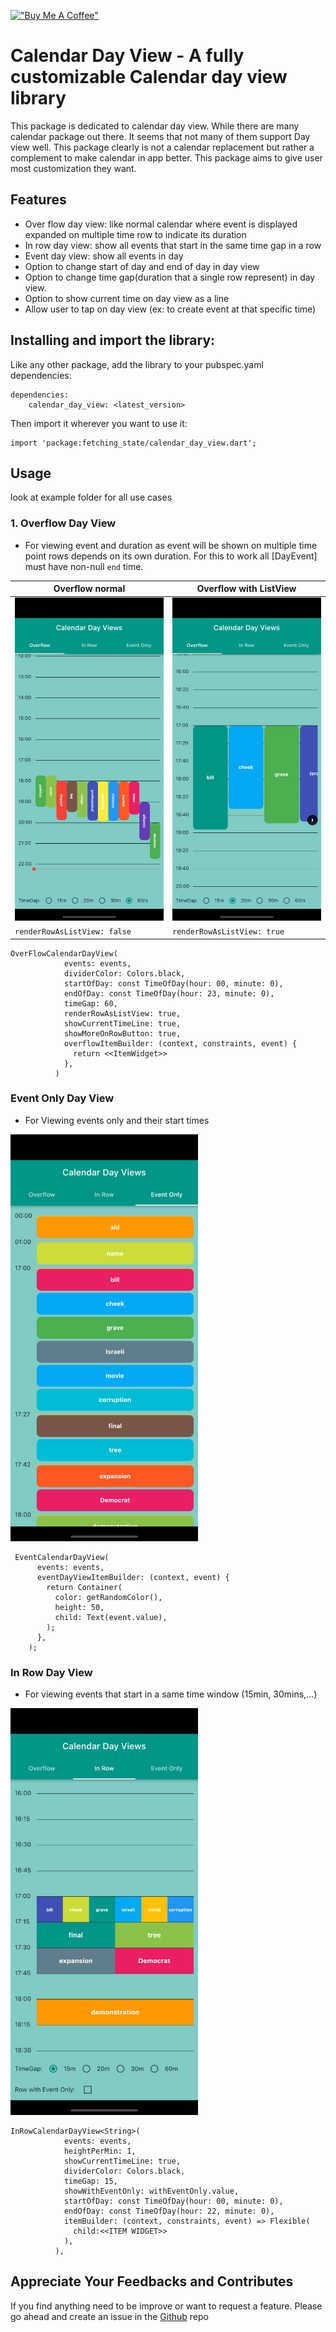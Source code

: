 [!["Buy Me A Coffee"](https://www.buymeacoffee.com/assets/img/custom_images/orange_img.png)](https://www.buymeacoffee.com/samderlust)

# Calendar Day View - A fully customizable Calendar day view library

This package is dedicated to calendar day view. While there are many calendar package out there. It seems that not many of them support Day view well. This package clearly is not a calendar replacement but rather a complement to make calendar in app better.
This package aims to give user most customization they want.

## Features

- Over flow day view: like normal calendar where event is displayed expanded on multiple time row to indicate its duration
- In row day view: show all events that start in the same time gap in a row
- Event day view: show all events in day
- Option to change start of day and end of day in day view
- Option to change time gap(duration that a single row represent) in day view.
- Option to show current time on day view as a line
- Allow user to tap on day view (ex: to create event at that specific time)

## Installing and import the library:

Like any other package, add the library to your pubspec.yaml dependencies:

```
dependencies:
    calendar_day_view: <latest_version>
```

Then import it wherever you want to use it:

```
import 'package:fetching_state/calendar_day_view.dart';
```

## Usage

look at example folder for all use cases

### 1. Overflow Day View

- For viewing event and duration as event will be shown on multiple time point rows depends on its own duration. For this to work all [DayEvent] must have non-null `end` time.

| Overflow normal                                                                                                            | Overflow with ListView                                                                                                      |
| -------------------------------------------------------------------------------------------------------------------------- | --------------------------------------------------------------------------------------------------------------------------- |
| <img src="https://raw.githubusercontent.com/samderlust/images/main/of1.png" alt="Overflow Day View" style="width:300px;"/> | <img src="https://raw.githubusercontent.com/samderlust/images/main/ofl2.png" alt="Overflow Day View" style="width:300px;"/> |
| `renderRowAsListView: false`                                                                                               | `renderRowAsListView: true`                                                                                                 |

```
OverFlowCalendarDayView(
            events: events,
            dividerColor: Colors.black,
            startOfDay: const TimeOfDay(hour: 00, minute: 0),
            endOfDay: const TimeOfDay(hour: 23, minute: 0),
            timeGap: 60,
            renderRowAsListView: true,
            showCurrentTimeLine: true,
            showMoreOnRowButton: true,
            overflowItemBuilder: (context, constraints, event) {
              return <<ItemWidget>>
            },
          )
```

### Event Only Day View

- For Viewing events only and their start times

<img src="https://raw.githubusercontent.com/samderlust/images/main/eventonly.png" alt="event only day view" style="width:300px;"/>

```
 EventCalendarDayView(
      events: events,
      eventDayViewItemBuilder: (context, event) {
        return Container(
          color: getRandomColor(),
          height: 50,
          child: Text(event.value),
        );
      },
    );
```

### In Row Day View

- For viewing events that start in a same time window (15min, 30mins,...)

<img src="https://raw.githubusercontent.com/samderlust/images/main/ir.png" alt="In Row Day View" style="width:300px;"/>

```
InRowCalendarDayView<String>(
            events: events,
            heightPerMin: 1,
            showCurrentTimeLine: true,
            dividerColor: Colors.black,
            timeGap: 15,
            showWithEventOnly: withEventOnly.value,
            startOfDay: const TimeOfDay(hour: 00, minute: 0),
            endOfDay: const TimeOfDay(hour: 22, minute: 0),
            itemBuilder: (context, constraints, event) => Flexible(
              child:<<ITEM WIDGET>>
            ),
          ),
```

## Appreciate Your Feedbacks and Contributes

If you find anything need to be improve or want to request a feature. Please go ahead and create an issue in the [Github](https://github.com/samderlust/calendar_day_view) repo
